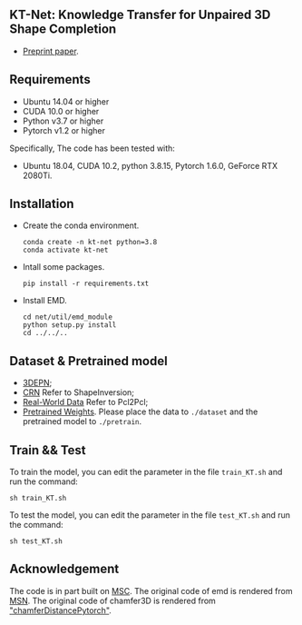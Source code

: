 ## KT-Net: Knowledge Transfer for Unpaired 3D Shape Completion
- [Preprint paper](https://arxiv.org/abs/2111.11976).

## Requirements
- Ubuntu 14.04 or higher
- CUDA 10.0 or higher
- Python v3.7 or higher
- Pytorch v1.2 or higher

Specifically, The code has been tested with:
- Ubuntu 18.04, CUDA 10.2, python 3.8.15, Pytorch 1.6.0, GeForce RTX 2080Ti.

## Installation
- Create the conda environment.
  ```
  conda create -n kt-net python=3.8
  conda activate kt-net
  ```
- Intall some packages.
  ```
  pip install -r requirements.txt
  ```
- Install EMD.
  ```
  cd net/util/emd_module
  python setup.py install
  cd ../../..
  ```
  
## Dataset & Pretrained model
- [3DEPN](https://drive.google.com/file/d/1Op0M1xN_eW2khWdVDRga0n1x66eF4dEB/view);
- [CRN](https://github.com/junzhezhang/shape-inversion) Refer to ShapeInversion;
- [Real-World Data](https://github.com/xuelin-chen/pcl2pcl-gan-pub) Refer to Pcl2Pcl;
- [Pretrained Weights](https://drive.google.com/drive/folders/18FCCGK1F80-4wVjpLplrQW4hvsGbJ1_1?usp=share_link). Please place the data to ```./dataset``` and the pretrained model to ```./pretrain```.

## Train && Test
To train the model, you can edit the parameter in the file ```train_KT.sh``` and run the command:
  ```
  sh train_KT.sh
  ```

To test the model, you can edit the parameter in the file ```test_KT.sh``` and run the command:
  ```
  sh test_KT.sh
  ```
 
 ## Acknowledgement
The code is in part built on [MSC](https://github.com/ChrisWu1997/Multimodal-Shape-Completion). 
The original code of emd is rendered from [MSN](https://github.com/Colin97/MSN-Point-Cloud-Completion). 
The original code of chamfer3D is rendered from ["chamferDistancePytorch"](https://github.com/ThibaultGROUEIX/ChamferDistancePytorch/tree/master/chamfer3D).
